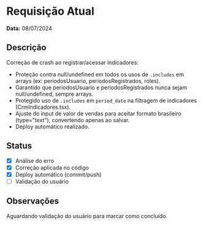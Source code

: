 # Requisição Atual

**Data:** 08/07/2024

## Descrição
Correção de crash ao registrar/acessar indicadores:
- Proteção contra null/undefined em todos os usos de `.includes` em arrays (ex: periodosUsuario, periodosRegistrados, roles).
- Garantido que periodosUsuario e periodosRegistrados nunca sejam null/undefined, sempre arrays.
- Protegido uso de `.includes` em `period_date` na filtragem de indicadores (CrmIndicadores.tsx).
- Ajuste do input de valor de vendas para aceitar formato brasileiro (type="text"), convertendo apenas ao salvar.
- Deploy automático realizado.

## Status
- [x] Análise do erro
- [x] Correção aplicada no código
- [x] Deploy automático (commit/push)
- [ ] Validação do usuário

## Observações
Aguardando validação do usuário para marcar como concluído. 